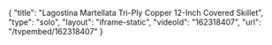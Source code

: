 {
    "title": "Lagostina Martellata Tri-Ply Copper 12-Inch Covered Skillet",
    "type": "solo",
    "layout": "iframe-static",
    "videoId": "162318407",
    "url": "\/tvpembed\/162318407"
}